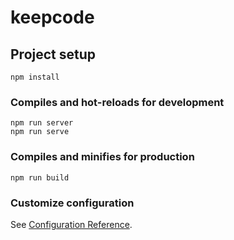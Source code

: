# keepcode

## Project setup
```
npm install
```

### Compiles and hot-reloads for development
```
npm run server
npm run serve
```

### Compiles and minifies for production
```
npm run build
```

### Customize configuration
See [Configuration Reference](https://cli.vuejs.org/config/).
